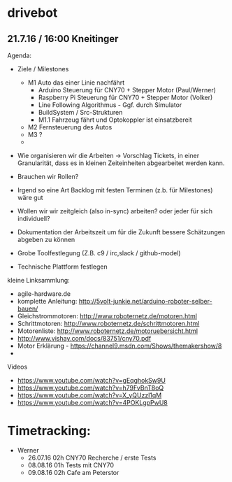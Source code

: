# drivebot

21.7.16 / 16:00 Kneitinger
--------------------------
 
Agenda:
 * Ziele / Milestones
   * M1 Auto das einer Linie nachfährt 
     * Arduino Steuerung für CNY70 + Stepper Motor (Paul/Werner) 
     * Raspberry Pi Steuerung für CNY70 + Stepper Motor (Volker)
     * Line Following Algorithmus - Ggf. durch Simulator
     * BuildSystem / Src-Strukturen
     * M1.1 Fahrzeug fährt und Optokoppler ist einsatzbereit
   * M2 Fernsteuerung des Autos
   * M3 ?
   * 

* Wie organisieren wir die Arbeiten -> Vorschlag Tickets, in einer Granularität, dass es in kleinen Zeiteinheiten abgearbeitet werden kann.
* Brauchen wir Rollen?
* Irgend so eine Art Backlog mit festen Terminen (z.b. für Milestones) wäre gut
* Wollen wir wir zeitgleich (also in-sync) arbeiten? oder jeder für sich individuell?
* Dokumentation der Arbeitszeit um für die Zukunft bessere Schätzungen abgeben zu können
* Grobe Toolfestlegung (Z.B. c9 / irc,slack / github-model)
* Technische Plattform festlegen

kleine Linksammlung:
  * agile-hardware.de
  * komplette Anleitung: http://5volt-junkie.net/arduino-roboter-selber-bauen/
  * Gleichstrommotoren: http://www.roboternetz.de/motoren.html
  * Schrittmotoren: http://www.roboternetz.de/schrittmotoren.html
  * Motorenliste: http://www.roboternetz.de/motoruebersicht.html
  * http://www.vishay.com/docs/83751/cny70.pdf
  * Motor Erklärung - https://channel9.msdn.com/Shows/themakershow/8
  * 
Videos
  * https://www.youtube.com/watch?v=gEqghokSw9U
  * https://www.youtube.com/watch?v=h79FvBnT8oQ
  * https://www.youtube.com/watch?v=X_yQUzzl1qM
  * https://www.youtube.com/watch?v=4POKLgpPwU8

Timetracking:
=============
* Werner
  - 26.07.16 02h CNY70 Recherche / erste Tests  
  - 08.08.16 01h Tests mit CNY70
  - 09.08.16 02h Cafe am Peterstor
